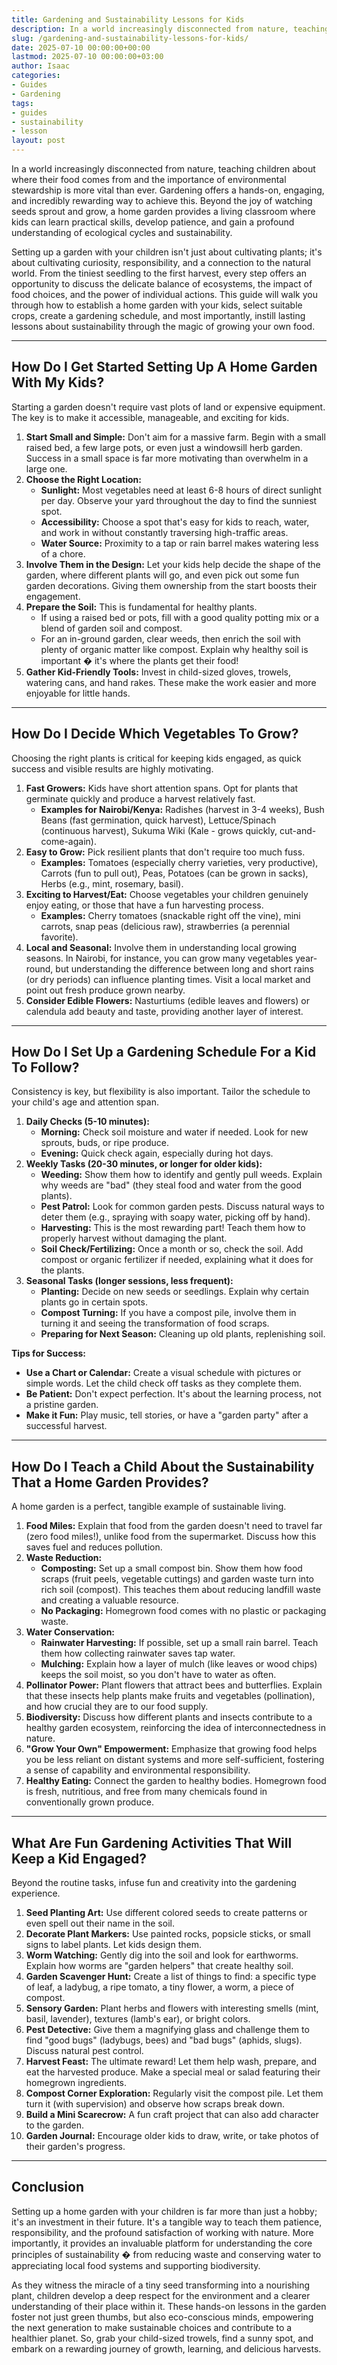 ```yaml
---
title: Gardening and Sustainability Lessons for Kids
description: In a world increasingly disconnected from nature, teaching children about where their food comes from and the importance of environmental stewardship is more...
slug: /gardening-and-sustainability-lessons-for-kids/
date: 2025-07-10 00:00:00+00:00
lastmod: 2025-07-10 00:00:00+03:00
author: Isaac
categories:
- Guides
- Gardening
tags:
- guides
- sustainability
- lesson
layout: post
---
```

In a world increasingly disconnected from nature, teaching children about where their food comes from and the importance of environmental stewardship is more vital than ever. Gardening offers a hands-on, engaging, and incredibly rewarding way to achieve this. Beyond the joy of watching seeds sprout and grow, a home garden provides a living classroom where kids can learn practical skills, develop patience, and gain a profound understanding of ecological cycles and sustainability.

Setting up a garden with your children isn't just about cultivating plants; it's about cultivating curiosity, responsibility, and a connection to the natural world. From the tiniest seedling to the first harvest, every step offers an opportunity to discuss the delicate balance of ecosystems, the impact of food choices, and the power of individual actions. This guide will walk you through how to establish a home garden with your kids, select suitable crops, create a gardening schedule, and most importantly, instill lasting lessons about sustainability through the magic of growing your own food.

---

## How Do I Get Started Setting Up A Home Garden With My Kids?

Starting a garden doesn't require vast plots of land or expensive equipment. The key is to make it accessible, manageable, and exciting for kids.

1.  **Start Small and Simple:** Don't aim for a massive farm. Begin with a small raised bed, a few large pots, or even just a windowsill herb garden. Success in a small space is far more motivating than overwhelm in a large one.
2.  **Choose the Right Location:**
    * **Sunlight:** Most vegetables need at least 6-8 hours of direct sunlight per day. Observe your yard throughout the day to find the sunniest spot.
    * **Accessibility:** Choose a spot that's easy for kids to reach, water, and work in without constantly traversing high-traffic areas.
    * **Water Source:** Proximity to a tap or rain barrel makes watering less of a chore.
3.  **Involve Them in the Design:** Let your kids help decide the shape of the garden, where different plants will go, and even pick out some fun garden decorations. Giving them ownership from the start boosts their engagement.
4.  **Prepare the Soil:** This is fundamental for healthy plants.
    * If using a raised bed or pots, fill with a good quality potting mix or a blend of garden soil and compost.
    * For an in-ground garden, clear weeds, then enrich the soil with plenty of organic matter like compost. Explain why healthy soil is important � it's where the plants get their food!
5.  **Gather Kid-Friendly Tools:** Invest in child-sized gloves, trowels, watering cans, and hand rakes. These make the work easier and more enjoyable for little hands.

---

## How Do I Decide Which Vegetables To Grow?

Choosing the right plants is critical for keeping kids engaged, as quick success and visible results are highly motivating.

1.  **Fast Growers:** Kids have short attention spans. Opt for plants that germinate quickly and produce a harvest relatively fast.
    * **Examples for Nairobi/Kenya:** Radishes (harvest in 3-4 weeks), Bush Beans (fast germination, quick harvest), Lettuce/Spinach (continuous harvest), Sukuma Wiki (Kale - grows quickly, cut-and-come-again).
2.  **Easy to Grow:** Pick resilient plants that don't require too much fuss.
    * **Examples:** Tomatoes (especially cherry varieties, very productive), Carrots (fun to pull out), Peas, Potatoes (can be grown in sacks), Herbs (e.g., mint, rosemary, basil).
3.  **Exciting to Harvest/Eat:** Choose vegetables your children genuinely enjoy eating, or those that have a fun harvesting process.
    * **Examples:** Cherry tomatoes (snackable right off the vine), mini carrots, snap peas (delicious raw), strawberries (a perennial favorite).
4.  **Local and Seasonal:** Involve them in understanding local growing seasons. In Nairobi, for instance, you can grow many vegetables year-round, but understanding the difference between long and short rains (or dry periods) can influence planting times. Visit a local market and point out fresh produce grown nearby.
5.  **Consider Edible Flowers:** Nasturtiums (edible leaves and flowers) or calendula add beauty and taste, providing another layer of interest.

---

## How Do I Set Up a Gardening Schedule For a Kid To Follow?

Consistency is key, but flexibility is also important. Tailor the schedule to your child's age and attention span.

1.  **Daily Checks (5-10 minutes):**
    * **Morning:** Check soil moisture and water if needed. Look for new sprouts, buds, or ripe produce.
    * **Evening:** Quick check again, especially during hot days.
2.  **Weekly Tasks (20-30 minutes, or longer for older kids):**
    * **Weeding:** Show them how to identify and gently pull weeds. Explain why weeds are "bad" (they steal food and water from the good plants).
    * **Pest Patrol:** Look for common garden pests. Discuss natural ways to deter them (e.g., spraying with soapy water, picking off by hand).
    * **Harvesting:** This is the most rewarding part! Teach them how to properly harvest without damaging the plant.
    * **Soil Check/Fertilizing:** Once a month or so, check the soil. Add compost or organic fertilizer if needed, explaining what it does for the plants.
3.  **Seasonal Tasks (longer sessions, less frequent):**
    * **Planting:** Decide on new seeds or seedlings. Explain why certain plants go in certain spots.
    * **Compost Turning:** If you have a compost pile, involve them in turning it and seeing the transformation of food scraps.
    * **Preparing for Next Season:** Cleaning up old plants, replenishing soil.

**Tips for Success:**
* **Use a Chart or Calendar:** Create a visual schedule with pictures or simple words. Let the child check off tasks as they complete them.
* **Be Patient:** Don't expect perfection. It's about the learning process, not a pristine garden.
* **Make it Fun:** Play music, tell stories, or have a "garden party" after a successful harvest.

---

## How Do I Teach a Child About the Sustainability That a Home Garden Provides?

A home garden is a perfect, tangible example of sustainable living.

1.  **Food Miles:** Explain that food from the garden doesn't need to travel far (zero food miles!), unlike food from the supermarket. Discuss how this saves fuel and reduces pollution.
2.  **Waste Reduction:**
    * **Composting:** Set up a small compost bin. Show them how food scraps (fruit peels, vegetable cuttings) and garden waste turn into rich soil (compost). This teaches them about reducing landfill waste and creating a valuable resource.
    * **No Packaging:** Homegrown food comes with no plastic or packaging waste.
3.  **Water Conservation:**
    * **Rainwater Harvesting:** If possible, set up a small rain barrel. Teach them how collecting rainwater saves tap water.
    * **Mulching:** Explain how a layer of mulch (like leaves or wood chips) keeps the soil moist, so you don't have to water as often.
4.  **Pollinator Power:** Plant flowers that attract bees and butterflies. Explain that these insects help plants make fruits and vegetables (pollination), and how crucial they are to our food supply.
5.  **Biodiversity:** Discuss how different plants and insects contribute to a healthy garden ecosystem, reinforcing the idea of interconnectedness in nature.
6.  **"Grow Your Own" Empowerment:** Emphasize that growing food helps you be less reliant on distant systems and more self-sufficient, fostering a sense of capability and environmental responsibility.
7.  **Healthy Eating:** Connect the garden to healthy bodies. Homegrown food is fresh, nutritious, and free from many chemicals found in conventionally grown produce.

---

## What Are Fun Gardening Activities That Will Keep a Kid Engaged?

Beyond the routine tasks, infuse fun and creativity into the gardening experience.

1.  **Seed Planting Art:** Use different colored seeds to create patterns or even spell out their name in the soil.
2.  **Decorate Plant Markers:** Use painted rocks, popsicle sticks, or small signs to label plants. Let kids design them.
3.  **Worm Watching:** Gently dig into the soil and look for earthworms. Explain how worms are "garden helpers" that create healthy soil.
4.  **Garden Scavenger Hunt:** Create a list of things to find: a specific type of leaf, a ladybug, a ripe tomato, a tiny flower, a worm, a piece of compost.
5.  **Sensory Garden:** Plant herbs and flowers with interesting smells (mint, basil, lavender), textures (lamb's ear), or bright colors.
6.  **Pest Detective:** Give them a magnifying glass and challenge them to find "good bugs" (ladybugs, bees) and "bad bugs" (aphids, slugs). Discuss natural pest control.
7.  **Harvest Feast:** The ultimate reward! Let them help wash, prepare, and eat the harvested produce. Make a special meal or salad featuring their homegrown ingredients.
8.  **Compost Corner Exploration:** Regularly visit the compost pile. Let them turn it (with supervision) and observe how scraps break down.
9.  **Build a Mini Scarecrow:** A fun craft project that can also add character to the garden.
10. **Garden Journal:** Encourage older kids to draw, write, or take photos of their garden's progress.

---

## Conclusion

Setting up a home garden with your children is far more than just a hobby; it's an investment in their future. It's a tangible way to teach them patience, responsibility, and the profound satisfaction of working with nature. More importantly, it provides an invaluable platform for understanding the core principles of sustainability � from reducing waste and conserving water to appreciating local food systems and supporting biodiversity.

As they witness the miracle of a tiny seed transforming into a nourishing plant, children develop a deep respect for the environment and a clearer understanding of their place within it. These hands-on lessons in the garden foster not just green thumbs, but also eco-conscious minds, empowering the next generation to make sustainable choices and contribute to a healthier planet. So, grab your child-sized trowels, find a sunny spot, and embark on a rewarding journey of growth, learning, and delicious harvests.